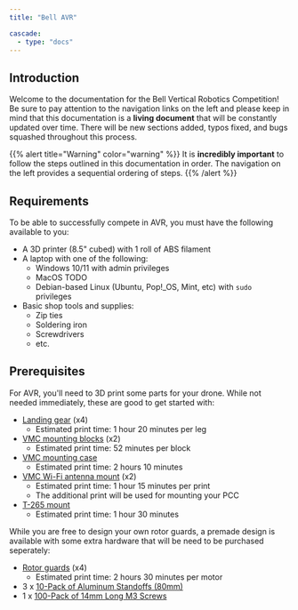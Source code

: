```yaml
---
title: "Bell AVR"

cascade:
  - type: "docs"
---
```


## Introduction

Welcome to the documentation for the Bell Vertical Robotics Competition!
Be sure to pay attention to the navigation links on the left and please keep in mind
that this documentation is a **living document** that will be constantly updated over time.
There will be new sections added, typos fixed, and bugs squashed throughout
this process.

{{% alert title="Warning" color="warning" %}}
It is **incredibly important** to follow the steps outlined in this documentation in
order. The navigation on the left provides a sequential ordering of steps.
{{% /alert %}}

## Requirements

To be able to successfully compete in AVR, you must have the following
available to you:

- A 3D printer (8.5" cubed) with 1 roll of ABS filament
- A laptop with one of the following:
  - Windows 10/11 with admin privileges
  - MacOS TODO
  - Debian-based Linux (Ubuntu, Pop!\_OS, Mint, etc) with `sudo` privileges
- Basic shop tools and supplies:
  - Zip ties
  - Soldering iron
  - Screwdrivers
  - etc.

## Prerequisites

For AVR, you'll need to 3D print some parts for your drone.
While not needed immediately, these are good to get started with:

- [Landing gear](https://github.com/bellflight/AVR-2022/blob/main/3DPrints/Misc/Drone_Landing_Spike.STL) (x4)
  - Estimated print time: 1 hour 20 minutes per leg
- [VMC mounting blocks](https://github.com/bellflight/AVR-2022/blob/main/3DPrints/JetsonNano/Jetson_Blocks.STL) (x2)
  - Estimated print time: 52 minutes per block
- [VMC mounting case](https://github.com/bellflight/AVR-2022/blob/main/3DPrints/JetsonNano/Jetson_Mount_Cooling.STL)
  - Estimated print time: 2 hours 10 minutes
- [VMC Wi-Fi antenna mount](https://github.com/bellflight/AVR-2022/blob/main/3DPrints/Misc/Wifi_Antenna_Mount.STL) (x2)
  - Estimated print time: 1 hour 15 minutes per print
  - The additional print will be used for mounting your PCC
- [T-265 mount](https://github.com/bellflight/AVR-2022/blob/main/3DPrints/Misc/T265_Rail_Mount.STL)
  - Estimated print time: 1 hour 30 minutes

While you are free to design your own rotor guards, a premade design is available
with some extra hardware that will be need to be purchased seperately:

- [Rotor guards](https://github.com/bellflight/AVR-2022/tree/main/3DPrints/PropGuards) (x4)
  - Estimated print time: 2 hours 30 minutes per motor
- 3 x [10-Pack of Aluminum Standoffs (80mm)](https://www.amazon.com/uxcell-Aluminum-Standoff-Fastener-Quadcopter/dp/B01MSAHZQO/)
- 1 x [100-Pack of 14mm Long M3 Screws](https://www.amazon.com/M3x14mm-Screw-Socket-Screws-100Pcs/dp/B0143GZU4W/)
